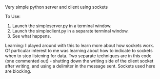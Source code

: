 Very simple python server and client using sockets

To Use:
1. Launch the simpleserver.py in a terminal window.
2. Launch the simpleclient.py in a separate terminal window.
3. See what happens.

Learning:
I played around with this to learn more about how sockets work. Of particular
interest to me was learning about how to indicate to sockets when to stop
listening for data. Two separate techniques are in this code (one commented
out) - shutting down the writing side of the client socket after writing, and
using a delimiter in the message sent. Sockets used here are blocking.
